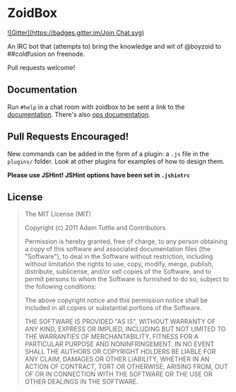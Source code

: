 # ZoidBox
[![Gitter](https://badges.gitter.im/Join Chat.svg)](https://gitter.im/atuttle/zoidbox?utm_source=badge&utm_medium=badge&utm_campaign=pr-badge&utm_content=badge)

An IRC bot that (attempts to) bring the knowledge and wit of @boyzoid to ##coldfusion on freenode.

Pull requests welcome!

## Documentation

Run `#help` in a chat room with zoidbox to be sent a link to the [documentation](https://github.com/atuttle/zoidbox/blob/master/help.md). There's also [ops documentation](https://github.com/atuttle/zoidbox/blob/master/opshelp.md).

## Pull Requests Encouraged!

New commands can be added in the form of a plugin: a `.js` file in the `plugins/` folder. Look at other plugins for examples of how to design them.

**Please use JSHint! JSHint options have been set in `.jshintrc`**

## License

>The MIT License (MIT)
>
>Copyright (c) 2011 Adam Tuttle and Contributors
>
>Permission is hereby granted, free of charge, to any person obtaining a copy of this software and associated documentation files (the "Software"), to deal in the Software without restriction, including without limitation the rights to use, copy, modify, merge, publish, distribute, sublicense, and/or sell copies of the Software, and to permit persons to whom the Software is furnished to do so, subject to the following conditions:
>
>The above copyright notice and this permission notice shall be included in all copies or substantial portions of the Software.
>
>THE SOFTWARE IS PROVIDED "AS IS", WITHOUT WARRANTY OF ANY KIND, EXPRESS OR IMPLIED, INCLUDING BUT NOT LIMITED TO THE WARRANTIES OF MERCHANTABILITY, FITNESS FOR A PARTICULAR PURPOSE AND NONINFRINGEMENT. IN NO EVENT SHALL THE AUTHORS OR COPYRIGHT HOLDERS BE LIABLE FOR ANY CLAIM, DAMAGES OR OTHER LIABILITY, WHETHER IN AN ACTION OF CONTRACT, TORT OR OTHERWISE, ARISING FROM, OUT OF OR IN CONNECTION WITH THE SOFTWARE OR THE USE OR OTHER DEALINGS IN THE SOFTWARE.
